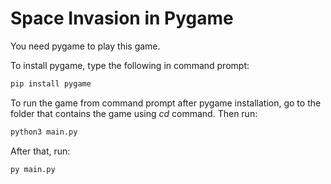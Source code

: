 # Space Invasion in Pygame

You need pygame to play this game.

To install pygame, type the following in command prompt:
```python
pip install pygame
```

To run the game from command prompt after pygame installation, go to the folder that contains the game using *cd* command.
Then run:
```python
python3 main.py
```
After that, run:
```python
py main.py
```
